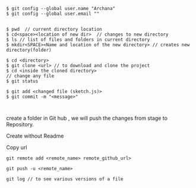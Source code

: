 

```GIT bash
$ git config --global user.name "Archana"
$ git config --global user.email ""


$ pwd  // current directory location 
$ cd<space><location of new dir>  // changes to new directory
$ ls // list of files and folders in current directory 
$ mkdir<SPACE><Name and location of the new directory> // creates new directory(folder)

$ cd <directory>
$ git clone <url> // to download and clone the project 
$ cd <inside the cloned directory>
// change any file 
$ git status

$ git add <changed file (sketch.js)>
$ git commit -m "<message>"



```

  create a folder in Git hub , we will push the changes from stage to Repository.

Create without Readme

Copy url 



```
git remote add <remote_name> remote_github_url>

git push -u <remote_name>

git log // to see various versions of a file 

```

